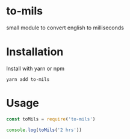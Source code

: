 # to-mils
small module to convert english to milliseconds

# Installation
Install with yarn or npm
```
yarn add to-mils
```

# Usage
```js
const toMils = require('to-mils')

console.log(toMils('2 hrs'))
```

